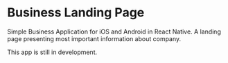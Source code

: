 # Business Landing Page

Simple Business Application for iOS and Android in React Native.
A landing page presenting most important information about company.

This app is still in development.